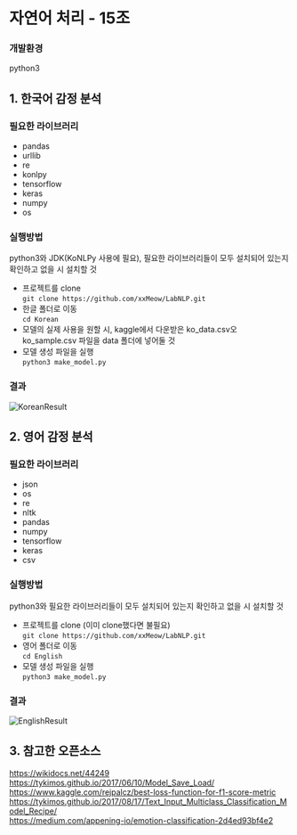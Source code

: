 # 자연어 처리 - 15조

### 개발환경
python3

## 1. 한국어 감정 분석

### 필요한 라이브러리

- pandas
- urllib
- re
- konlpy
- tensorflow
- keras
- numpy
- os

### 실행방법
python3와 JDK(KoNLPy 사용에 필요), 필요한 라이브러리들이 모두 설치되어 있는지 확인하고 없을 시 설치할 것
- 프로젝트를 clone <br>
``` git clone https://github.com/xxMeow/LabNLP.git ``` <br>
- 한글 폴더로 이동 <br>
``` cd Korean ``` <br>
- 모델의 실제 사용을 원할 시, kaggle에서 다운받은 ko_data.csv오 ko_sample.csv 파일을 data 폴더에 넣어둘 것
- 모델 생성 파일을 실행 <br>
``` python3 make_model.py ``` <br>

### 결과
![KoreanResult](./image/korean_result.png)

## 2. 영어 감정 분석

### 필요한 라이브러리

- json
- os
- re
- nltk
- pandas
- numpy
- tensorflow
- keras
- csv

### 실행방법
python3와 필요한 라이브러리들이 모두 설치되어 있는지 확인하고 없을 시 설치할 것
- 프로젝트를 clone (이미 clone했다면 불필요)<br>
``` git clone https://github.com/xxMeow/LabNLP.git ``` <br>
- 영어 폴더로 이동 <br>
``` cd English ``` <br>
- 모델 생성 파일을 실행 <br>
``` python3 make_model.py ``` <br>

### 결과
![EnglishResult](./image/english_result.png)

## 3. 참고한 오픈소스
https://wikidocs.net/44249 <br>
https://tykimos.github.io/2017/06/10/Model_Save_Load/ <br>
https://www.kaggle.com/rejpalcz/best-loss-function-for-f1-score-metric <br>
https://tykimos.github.io/2017/08/17/Text_Input_Multiclass_Classification_Model_Recipe/ <br>
https://medium.com/appening-io/emotion-classification-2d4ed93bf4e2

